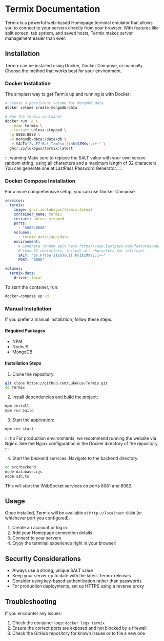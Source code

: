 # Termix Documentation

Termix is a powerful web-based Homepage terminal emulator that allows you to connect to your servers directly from your browser. With features like split screen, tab system, and saved hosts, Termix makes server management easier than ever.

## Installation

Termix can be installed using Docker, Docker Compose, or manually. Choose the method that works best for your environment.

### Docker Installation

The simplest way to get Termix up and running is with Docker:

```bash
# Create a persistent volume for MongoDB data
docker volume create mongodb-data

# Run the Termix container
docker run -d \
  --name termix \
  --restart unless-stopped \
  -p 8080:8080 \
  -v mongodb-data:/data/db \
  -e SALT="2v.F7!6a!jIzmJsu|[)h61$ZMXs;,i+~" \
  ghcr.io/lukegus/termix:latest
```

::: warning
Make sure to replace the SALT value with your own secure random string, using all characters and a maximum length of 32 characters. You can generate one at LastPass Password Generator.
:::

### Docker Compose Installation

For a more comprehensive setup, you can use Docker Compose:

```yaml
services:
  termix:
    image: ghcr.io/lukegus/termix:latest
    container_name: termix
    restart: unless-stopped
    ports:
      - "8080:8080"
    volumes:
      - termix-data:/app/data
    environment:
      # Generate random salt here https://www.lastpass.com/features/password-generator
      # (max 32 characters, include all characters for settings)
      SALT: "2v.F7!6a!jIzmJsu|[)h61$ZMXs;,i+~"
      PORT: "8080"

volumes:
  termix-data:
    driver: local
```

To start the container, run:

```bash
docker-compose up -d
```

### Manual Installation

If you prefer a manual installation, follow these steps:

#### Required Packages
- NPM
- NodeJS
- MongoDB

#### Installation Steps

1. Clone the repository:
```bash
git clone https://github.com/LukeGus/Termix.git
cd Termix
```

2. Install dependencies and build the project:
```bash
npm install
npm run build
```

3. Start the application:
```bash
npm run start
```

::: tip
For production environments, we recommend running the website via Nginx. See the Nginx configuration in the Docker directory of the repository.
:::

4. Start the backend services. Navigate to the backend directory:
```bash
cd src/backend
node database.cjs
node ssh.ts
```

This will start the WebSocket services on ports 8081 and 8082.

## Usage

Once installed, Termix will be available at `http://localhost:8080` (or whichever port you configured).

1. Create an account or log in
2. Add your Homepage connection details
3. Connect to your servers
4. Enjoy the terminal experience right in your browser!

## Security Considerations

- Always use a strong, unique SALT value
- Keep your server up to date with the latest Termix releases
- Consider using key-based authentication rather than passwords
- For production deployments, set up HTTPS using a reverse proxy

## Troubleshooting

If you encounter any issues:

1. Check the container logs: `docker logs termix`
2. Ensure the correct ports are exposed and not blocked by a firewall
3. Check the GitHub repository for known issues or to file a new one
